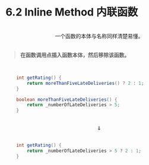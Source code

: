 # 6.2 Inline Method 内联函数

<br>

<center>一个函数的本体与名称同样清楚易懂。</center>

<br>

> **在函数调用点插入函数本体，然后移除该函数。**

<br>

```java
    int getRating() {
        return moreThanFiveLateDeliveries() ? 2 : 1;
    }

    boolean moreThanFiveLateDeliveries() {
        return _numberOfLateDeliveries > 5;
    }
```

<br>

<center>⇓</center>

<br>

```java
    int getRating() {
        return _numberOfLateDeliveries > 5 ? 2 : 1;
    }
```

<br>